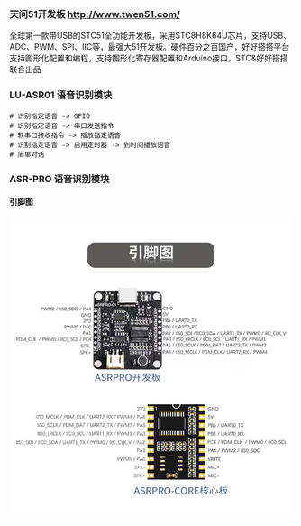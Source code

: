 ### 天问51开发板 http://www.twen51.com/
全球第一款带USB的STC51全功能开发板，采用STC8H8K64U芯片，支持USB、ADC、PWM、SPI、IIC等，最强大51开发板。硬件百分之百国产，好好搭搭平台支持图形化配置和编程，支持图形化寄存器配置和Arduino接口，STC&好好搭搭联合出品

### LU-ASR01 语音识别模块
```
# 识别指定语音 -> GPIO
# 识别指定语音 -> 串口发送指令
# 软串口接收指令 -> 播放指定语音
# 识别指定语音 -> 启用定时器 -> 到时间播放语音
# 简单对话
```

### ASR-PRO 语音识别模块
#### 引脚图
![image](https://github.com/BluRay/mymcu/blob/main/twen51/ASR-PRO.jpg)

